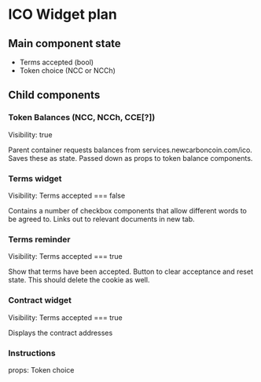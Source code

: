 # ICO Widget plan

## Main component state

* Terms accepted (bool)
* Token choice (NCC or NCCh)

## Child components

### Token Balances (NCC, NCCh, CCE[?])

Visibility: true

Parent container requests balances from services.newcarboncoin.com/ico. Saves these as state. Passed down as props to token balance components.

### Terms widget

Visibility: Terms accepted === false

Contains a number of checkbox components that allow different words to be agreed to. Links out to relevant documents in new tab.

### Terms reminder

Visibility: Terms accepted === true

Show that terms have been accepted. Button to clear acceptance and reset state. This should delete the cookie as well.

### Contract widget

Visibility: Terms accepted === true

Displays the contract addresses

### Instructions

props: Token choice
